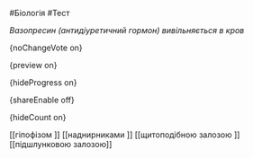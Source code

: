 #Біологія #Тест

*Вазопресин (антидіуретичний гормон) вивільняється в кров*

{noChangeVote on}

{preview on}

{hideProgress on}

{shareEnable off}

{hideCount on}

[[гіпофізом ]]
[[наднирниками ]]
[[щитоподібною залозою ]]
[[підшлунковою залозою]]
